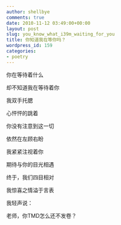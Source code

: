 ```yaml
---
author: shellbye
comments: true
date: 2010-11-12 03:49:00+00:00
layout: post
slug: you_know_what_i39m_waiting_for_you
title: 你知道我在等你吗？
wordpress_id: 159
categories:
- poetry
---
```


你在等待着什么

却不知道我在等待着你

我双手托腮

心怦怦的跳着

你没有注意到这一切

依然在左顾右盼

我紧紧注视着你

期待与你的目光相遇

终于，我们四目相对

我惊喜之情溢于言表

我轻声说：

老师，你TMD怎么还不发卷？
